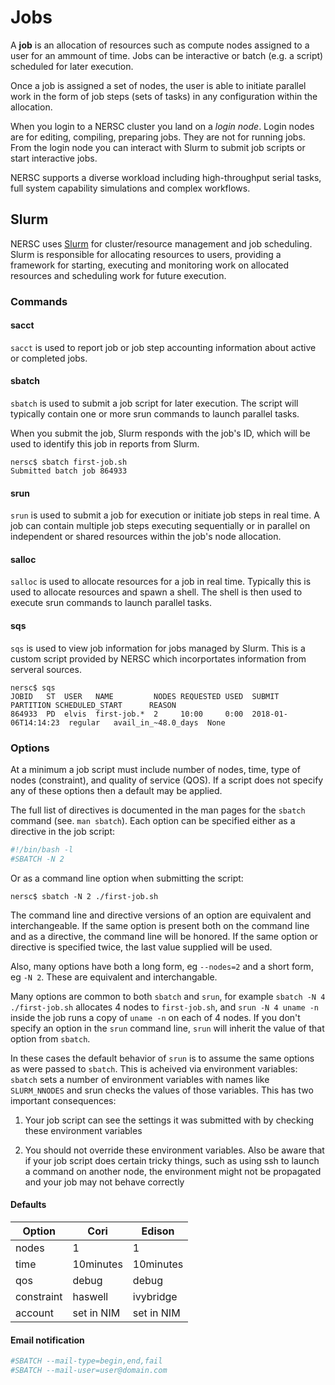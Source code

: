 # Jobs

A **job** is an allocation of resources such as compute nodes assigned
to a user for an ammount of time. Jobs can be interactive or batch
(e.g. a script) scheduled for later execution.

Once a job is assigned a set of nodes, the user is able to initiate
parallel work in the form of job steps (sets of tasks) in any
configuration within the allocation.

When you login to a NERSC cluster you land on a *login node*. Login
nodes are for editing, compiling, preparing jobs. They are not for
running jobs. From the login node you can interact with Slurm to
submit job scripts or start interactive jobs.

NERSC supports a diverse workload including high-throughput serial
tasks, full system capability simulations and complex workflows.

## Slurm

NERSC uses [Slurm](https://slurm.schedmd.com) for cluster/resource
management and job scheduling. Slurm is responsible for allocating
resources to users, providing a framework for starting, executing and
monitoring work on allocated resources and scheduling work for future
execution.

### Commands

#### sacct

`sacct` is used to report job or job step accounting information about
active or completed jobs.

#### sbatch

`sbatch` is used to submit a job script for later execution. The
script will typically contain one or more srun commands to launch
parallel tasks.

When you submit the job, Slurm responds with the job's ID, which will
be used to identify this job in reports from Slurm.

```
nersc$ sbatch first-job.sh
Submitted batch job 864933
```

#### srun

`srun` is used to submit a job for execution or initiate job steps in
real time. A job can contain multiple job steps executing sequentially
or in parallel on independent or shared resources within the job's
node allocation.

#### salloc

`salloc` is used to allocate resources for a job in real
time. Typically this is used to allocate resources and spawn a
shell. The shell is then used to execute srun commands to launch
parallel tasks.

#### sqs

`sqs` is used to view job information for jobs managed by Slurm. This
is a custom script provided by NERSC which incorportates information
from serveral sources.

```
nersc$ sqs
JOBID   ST  USER   NAME         NODES REQUESTED USED  SUBMIT               PARTITION SCHEDULED_START      REASON
864933  PD  elvis  first-job.*  2     10:00     0:00  2018-01-06T14:14:23  regular   avail_in_~48.0_days  None
```

### Options

At a minimum a job script must include number of nodes, time, type of
nodes (constraint), and quality of service (QOS). If a script does not
specify any of these options then a default may be applied.

The full list of directives is documented in the man pages for the
`sbatch` command (see. `man sbatch`). Each option can be specified
either as a directive in the job script:

```bash
#!/bin/bash -l
#SBATCH -N 2
```

Or as a command line option when submitting the script:

```
nersc$ sbatch -N 2 ./first-job.sh
```

The command line and directive versions of an option are equivalent
and interchangeable. If the same option is present both on the command
line and as a directive, the command line will be honored. If the same
option or directive is specified twice, the last value supplied will
be used.

Also, many options have both a long form, eg `--nodes=2` and a short
form, eg `-N 2`. These are equivalent and interchangable.

Many options are common to both `sbatch` and `srun`, for example
`sbatch -N 4 ./first-job.sh` allocates 4 nodes to `first-job.sh`, and
`srun -N 4 uname -n` inside the job runs a copy of `uname -n` on each
of 4 nodes. If you don't specify an option in the `srun` command line,
`srun` will inherit the value of that option from `sbatch`.

In these cases the default behavior of `srun` is to assume the same
options as were passed to `sbatch`. This is acheived via environment
variables: `sbatch` sets a number of environment variables with names
like `SLURM_NNODES` and srun checks the values of those
variables. This has two important consequences:

1. Your job script can see the settings it was submitted with by
   checking these environment variables

2. You should not override these environment variables. Also be aware
   that if your job script does certain tricky things, such as using
   ssh to launch a command on another node, the environment might not
   be propagated and your job may not behave correctly

#### Defaults

| Option     | Cori       | Edison     |
|------------|------------|------------|
| nodes      | 1          | 1          |
| time       | 10minutes   | 10minutes   |
| qos        | debug      | debug      |
| constraint | haswell    | ivybridge  |
| account    | set in NIM | set in NIM |


#### Email notification

```bash
#SBATCH --mail-type=begin,end,fail
#SBATCH --mail-user=user@domain.com
```

